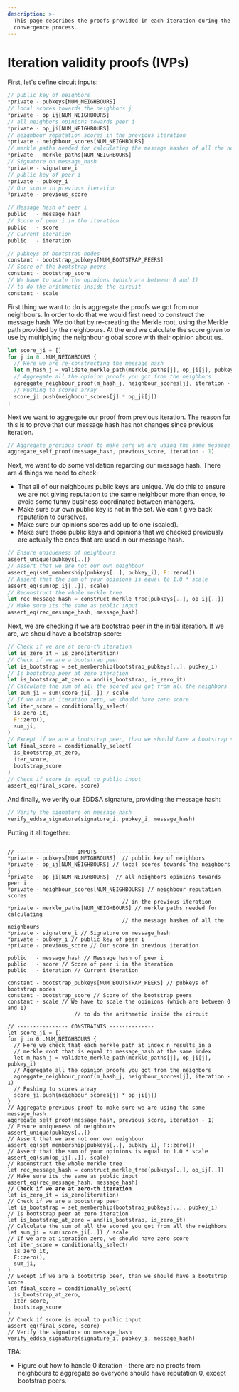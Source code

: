 ```yaml
---
description: >-
  This page describes the proofs provided in each iteration during the
  convergence process.
---
```


# Iteration validity proofs (IVPs)

First, let's define circuit inputs:

```rust
// public key of neighbors
*private - pubkeys[NUM_NEIGHBOURS]
// local scores towards the neighbors j
*private - op_ij[NUM_NEIGHBOURS]
// all neighbors opinions towards peer i
*private - op_ji[NUM_NEIGHBOURS]
// neighbour reputation scores in the previous iteration
*private - neighbour_scores[NUM_NEIGHBOURS]
// merkle paths needed for calculating the message hashes of all the neighbours
*private - merkle_paths[NUM_NEIGHBOURS]
// Signature on message_hash
*private - signature_i
// public key of peer i
*private - pubkey_i
// Our score in previous iteration
*private - previous_score 

// Message hash of peer i
public   - message_hash
// Score of peer i in the iteration
public   - score
// Current iteration
public   - iteration

// pubkeys of bootstrap nodes
constant - bootstrap_pubkeys[NUM_BOOTSTRAP_PEERS]
// Score of the bootstrap peers
constant - bootstrap_score
// We have to scale the opinions (which are between 0 and 1)
// to do the arithmetic inside the circuit
constant - scale
```

First thing we want to do is aggregate the proofs we got from our neighbours. In order to do that we would first need to construct the message hash. We do that by re-creating the Merkle root, using the Merkle path provided by the neighbours. At the end we calculate the score given to use by multiplying the neighbour global score with their opinion about us.

```rust
let score_ji = []
for j in 0..NUM_NEIGHBOURS {
  // Here we are re-constructing the message hash
  let m_hash_j = validate_merkle_path(merkle_paths[j], op_ji[j], pubkey_i)
  // Aggregate all the opinion proofs you got from the neighbors
  agreggate_neighbour_proof(m_hash_j, neighbour_scores[j], iteration - 1)
  // Pushing to scores array
  score_ji.push(neighbour_scores[j] * op_ji[j])
}
```

Next we want to aggregate our proof from previous iteration. The reason for this is to prove that our message hash has not changes since previous iteration.

```rust
// Aggregate previous proof to make sure we are using the same message_hash
aggregate_self_proof(message_hash, previous_score, iteration - 1)
```

Next, we want to do some validation regarding our message hash. There are 4 things we need to check:

* That all of our neighbours public keys are unique. We do this to ensure we are not giving reputation to the same neighbour more than once, to avoid some funny business coordinated between managers.
* Make sure our own public key is not in the set. We can't give back reputation to ourselves.
* Make sure our opinions scores add up to one (scaled).
* Make sure those public keys and opinions that we checked previously are actually the ones that are used in our message hash.

```rust
// Ensure uniqueness of neighbours
assert_unique(pubkeys[..])
// Assert that we are not our own neighbour
assert_eq(set_membership(pubkeys[..], pubkey_i), F::zero())
// Assert that the sum of your opinions is equal to 1.0 * scale
assert_eq(sum(op_ij[..]), scale)
// Reconstruct the whole merkle tree
let rec_message_hash = construct_merkle_tree(pubkeys[..], op_ij[..])
// Make sure its the same as public input
assert_eq(rec_message_hash, message_hash)
```

Next, we are checking if we are bootstrap peer in the initial iteration. If we are, we should have a bootstrap score:

```rust
// Check if we are at zero-th iteration
let is_zero_it = is_zero(iteration)
// Check if we are a bootstrap peer
let is_bootstrap = set_membership(bootstrap_pubkeys[..], pubkey_i)
// Is bootstrap peer at zero iteration
let is_bootstrap_at_zero = and(is_bootstrap, is_zero_it)
// Calculate the sum of all the scored you got from all the neighbors
let sum_ji = sum(score_ji[..]) / scale
// If we are at iteration zero, we should have zero score
let iter_score = conditionally_select(
  is_zero_it,
  F::zero(),
  sum_ji,
)
// Except if we are a bootstrap peer, than we should have a bootstrap score
let final_score = conditionally_select(
  is_bootstrap_at_zero,
  iter_score,
  bootstrap_score
)
// Check if score is equal to public input
assert_eq(final_score, score)
```

And finally, we verify our EDDSA signature, providing the message hash:

```rust
// Verify the signature on message_hash
verify_eddsa_signature(signature_i, pubkey_i, message_hash)
```

Putting it all together:

<pre class="language-rust"><code class="lang-rust">
// ------------------ INPUTS -------------------------
*private - pubkeys[NUM_NEIGHBOURS]  // public key of neighbors
*private - op_ij[NUM_NEIGHBOURS] // local scores towards the neighbors j
*private - op_ji[NUM_NEIGHBOURS]  // all neighbors opinions towards peer i
*private - neighbour_scores[NUM_NEIGHBOURS] // neighbour reputation scores
                                    // in the previous iteration
*private - merkle_paths[NUM_NEIGHBOURS] // merkle paths needed for calculating
                                    // the message hashes of all the neighbours
*private - signature_i // Signature on message_hash
*private - pubkey_i // public key of peer i
*private - previous_score // Our score in previous iteration

public   - message_hash // Message hash of peer i
public   - score // Score of peer i in the iteration
public   - iteration // Current iteration

constant - bootstrap_pubkeys[NUM_BOOTSTRAP_PEERS] // pubkeys of bootstrap nodes
constant - bootstrap_score // Score of the bootstrap peers
constant - scale // We have to scale the opinions (which are between 0 and 1)
                     // to do the arithmetic inside the circuit

// ---------------- CONSTRAINTS --------------
let score_ji = []
for j in 0..NUM_NEIGHBOURS {
  // Here we check that each merkle_path at index n results in a
  // merkle root that is equal to message_hash at the same index
  let m_hash_j = validate_merkle_path(merkle_paths[j], op_ji[j], pubkey_i)
  // Aggregate all the opinion proofs you got from the neighbors
  agreggate_neighbour_proof(m_hash_j, neighbour_scores[j], iteration - 1)
  // Pushing to scores array
  score_ji.push(neighbour_scores[j] * op_ji[j])
}
// Aggregate previous proof to make sure we are using the same message_hash
aggregate_self_proof(message_hash, previous_score, iteration - 1)
// Ensure uniqueness of neighbours
assert_unique(pubkeys[..])
// Assert that we are not our own neighbour
assert_eq(set_membership(pubkeys[..], pubkey_i), F::zero())
// Assert that the sum of your opinions is equal to 1.0 * scale
assert_eq(sum(op_ij[..]), scale)
// Reconstruct the whole merkle tree
let rec_message_hash = construct_merkle_tree(pubkeys[..], op_ij[..])
// Make sure its the same as public input
assert_eq(rec_message_hash, message_hash)
<strong>// Check if we are at zero-th iteration
</strong>let is_zero_it = is_zero(iteration)
// Check if we are a bootstrap peer
let is_bootstrap = set_membership(bootstrap_pubkeys[..], pubkey_i)
// Is bootstrap peer at zero iteration
let is_bootstrap_at_zero = and(is_bootstrap, is_zero_it)
// Calculate the sum of all the scored you got from all the neighbors
let sum_ji = sum(score_ji[..]) / scale
// If we are at iteration zero, we should have zero score
let iter_score = conditionally_select(
  is_zero_it,
  F::zero(),
  sum_ji,
)
// Except if we are a bootstrap peer, than we should have a bootstrap score
let final_score = conditionally_select(
  is_bootstrap_at_zero,
  iter_score,
  bootstrap_score
)
// Check if score is equal to public input
assert_eq(final_score, score)
// Verify the signature on message_hash
verify_eddsa_signature(signature_i, pubkey_i, message_hash)</code></pre>

TBA:

* Figure out how to handle 0 iteration - there are no proofs from neighbours to aggregate so everyone should have reputation 0, except bootstrap peers.
